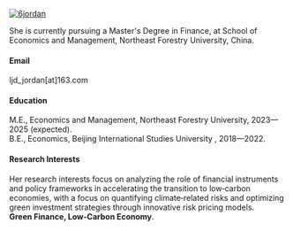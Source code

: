 

[![6jordan](https://img.shields.io/badge/6jordan-github-blue?logo=github)](https://github.com/6jordan)

She is currently pursuing a Master's Degree in Finance, at School of Economics and Management, Northeast Forestry University, China.

#### Email
ljd_jordan[at]163.com

#### Education
M.E., Economics and Management, Northeast Forestry University, 2023—2025 (expected).\
B.E., Economics, Beijing International Studies University , 2018—2022.

#### Research Interests
Her research interests focus on analyzing the role of financial instruments and policy frameworks in accelerating the transition to low‑carbon economies, with a focus on quantifying climate‑related risks and optimizing green investment strategies through innovative risk pricing models.\
<strong>Green Finance, Low‑Carbon Economy</strong>.

